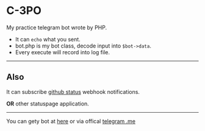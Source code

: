 # C-3PO 
My practice telegram bot wrote by PHP.

- It can `echo` what you sent.
- bot.php is my bot class, decode input into `$bot->data`.
- Every execute will record into log file.

---
## Also
It can subscribe [github status](https://www.githubstatus.com/) webhook notifications.

**OR** other statuspage application.

---
You can gety bot at [here](https://tg.lusw.dev/) or via offical [telegram .me](https://t.me/cloud_login_bot)
